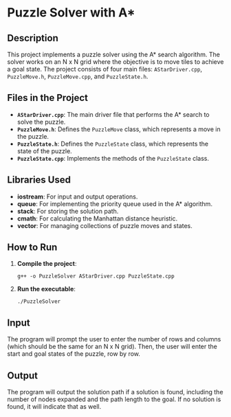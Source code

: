 <h1>Puzzle Solver with A*</h1>

<h2>Description</h2>
<p>This project implements a puzzle solver using the A* search algorithm. The solver works on an N x N grid where the objective is to move tiles to achieve a goal state. The project consists of four main files: <code>AStarDriver.cpp</code>, <code>PuzzleMove.h</code>, <code>PuzzleMove.cpp</code>, and <code>PuzzleState.h</code>.</p>

<h2>Files in the Project</h2>
<ul>
    <li><b><code>AStarDriver.cpp</code></b>: The main driver file that performs the A* search to solve the puzzle.</li>
    <li><b><code>PuzzleMove.h</code></b>: Defines the <code>PuzzleMove</code> class, which represents a move in the puzzle.</li>
    <li><b><code>PuzzleState.h</code></b>: Defines the <code>PuzzleState</code> class, which represents the state of the puzzle.</li>
    <li><b><code>PuzzleState.cpp</code></b>: Implements the methods of the <code>PuzzleState</code> class.</li>
</ul>

<h2>Libraries Used</h2>
<ul>
    <li><b>iostream</b>: For input and output operations.</li>
    <li><b>queue</b>: For implementing the priority queue used in the A* algorithm.</li>
    <li><b>stack</b>: For storing the solution path.</li>
    <li><b>cmath</b>: For calculating the Manhattan distance heuristic.</li>
    <li><b>vector</b>: For managing collections of puzzle moves and states.</li>
</ul>

<h2>How to Run</h2>
<ol>
    <li><b>Compile the project</b>:
        <pre><code>g++ -o PuzzleSolver AStarDriver.cpp PuzzleState.cpp</code></pre>
    </li>
    <li><b>Run the executable</b>:
        <pre><code>./PuzzleSolver</code></pre>
    </li>
</ol>

<h2>Input</h2>
<p>The program will prompt the user to enter the number of rows and columns (which should be the same for an N x N grid). Then, the user will enter the start and goal states of the puzzle, row by row.</p>

<h2>Output</h2>
<p>The program will output the solution path if a solution is found, including the number of nodes expanded and the path length to the goal. If no solution is found, it will indicate that as well.</p>
